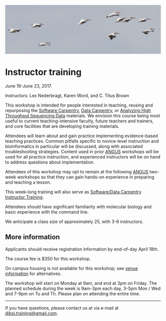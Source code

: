 ![Flock of birds](images/flock-bird.jpg "Instructor training")

# Instructor training

June 19-June 23, 2017.

Instructors: Lex Nederbragt, Karen Word, and C. Titus Brown

This workshop is intended for people interested in teaching, reusing
and repurposing the
[Software Carpentry](https://software-carpentry.org/lessons/),
[Data Carpentry](http://www.datacarpentry.org/lessons/), or
[Analyzing High Throughput Sequencing Data](https://angus.readthedocs.io/en/2016/)
materials.  We envision this course being most useful to current
teaching-intensive faculty, future teachers and trainers, and core
facilities that are developing training materials.

Attendees will learn about and gain practice implementing evidence-based teaching practices.  Common pitfalls specific to novice-level
instruction and bioinformatics in particular will be discussed, along
with associated troubleshooting strategies. Content used in prior
[ANGUS](ANGUS.html) workshops will be used for all practice
instruction, and experienced instructors will be on hand to address
questions about implementation.

Attendees of this workshop may opt to remain at the following
[ANGUS](ANGUS.html) two-week workshops so that they can gain hands-on
experience in preparing and teaching a lesson.

This week-long training will also serve as
[Software/Data Carpentry Instructor Training](https://swcarpentry.github.io/instructor-training/).

Attendees should have significant familiarity with molecular biology
and basic experience with the command line.

We anticipate a class size of approximately 25, with 3-6 instructors.

<!-- ## [Apply here!](https://docs.google.com/forms/d/e/1FAIpQLSfC1MphcIhfNQzJKrbuuMBePTF0FFB_t3XJzYeWpMn1hWdxTQ/viewform) -->

<!-- Applications will close **March 17th**. -->

## More information

Applicants should receive registration information by end-of-day April
18th.

The course fee is $350 for this workshop. 

On campus housing is not available for this workshop; see
[venue information](VENUE.html) for alternatives.

The workshop will start on Monday at 9am, and end at 3pm on Friday.
The planned schedule during the week is 9am-3pm each day, 3-5pm Mon /
Wed and 7-9pm on Tu and Th.  Please plan on attending the entire time.

----

If you have questions, please contact us at via e-mail at [dibsi.training@gmail.com](mailto:dibsi.training@gmail.com).
